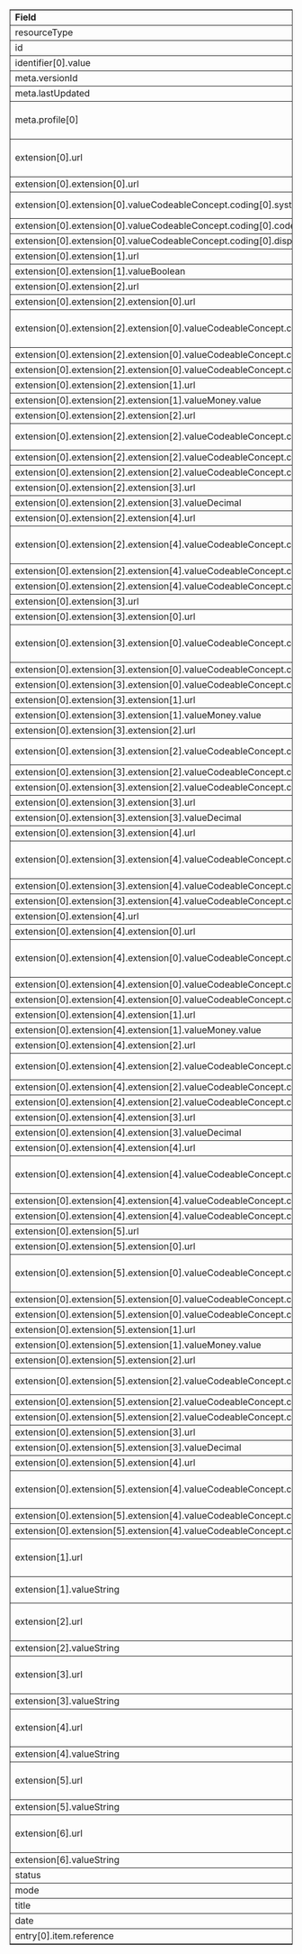 <table border="1"><tr><td><b>Field</b></td><td><b>Value</b></td></tr>
<tr><td>resourceType</td><td>
"List"
</td></tr>
<tr><td>id</td><td>
"CoveragePlanV3002"
</td></tr>
<tr><td>identifier[0].value</td><td>
test1
</td></tr>
<tr><td>meta.versionId</td><td>
"1"
</td></tr>
<tr><td>meta.lastUpdated</td><td>
"2019-05-22T18:36:03.000+00:00"
</td></tr>
<tr><td>meta.profile[0]</td><td>"http://hl7.org/fhir/us/davinci-drug-formulary/StructureDefinition/usdf-CoveragePlan"</td></tr>
<tr><td>extension[0].url</td><td>
"http://hl7.org/fhir/us/davinci-drug-formulary/StructureDefinition/usdf-DrugTierDefinition-extension"
</td></tr>
<tr><td>extension[0].extension[0].url</td><td>
"drugTierID"
</td></tr>
<tr><td>extension[0].extension[0].valueCodeableConcept.coding[0].system</td><td>
"http://hl7.org/fhir/us/davinci-drug-formulary/CodeSystem/usdf-DrugTierCS"
</td></tr>
<tr><td>extension[0].extension[0].valueCodeableConcept.coding[0].code</td><td>
#generic
</td></tr>
<tr><td>extension[0].extension[0].valueCodeableConcept.coding[0].display</td><td>
"Generic"
</td></tr>
<tr><td>extension[0].extension[1].url</td><td>
"mailOrder"
</td></tr>
<tr><td>extension[0].extension[1].valueBoolean</td><td>
"true"
</td></tr>
<tr><td>extension[0].extension[2].url</td><td>
"costSharing"
</td></tr>
<tr><td>extension[0].extension[2].extension[0].url</td><td>
"pharmacyType"
</td></tr>
<tr><td>extension[0].extension[2].extension[0].valueCodeableConcept.coding[0].system</td><td>
"http://hl7.org/fhir/us/davinci-drug-formulary/CodeSystem/usdf-PharmacyTypeCS"
</td></tr>
<tr><td>extension[0].extension[2].extension[0].valueCodeableConcept.coding[0].code</td><td>
#1-month-in-retail
</td></tr>
<tr><td>extension[0].extension[2].extension[0].valueCodeableConcept.coding[0].display</td><td>
"1 month in network retail"
</td></tr>
<tr><td>extension[0].extension[2].extension[1].url</td><td>
"copayAmount"
</td></tr>
<tr><td>extension[0].extension[2].extension[1].valueMoney.value</td><td>
10
</td></tr>
<tr><td>extension[0].extension[2].extension[2].url</td><td>
"copayOption"
</td></tr>
<tr><td>extension[0].extension[2].extension[2].valueCodeableConcept.coding[0].system</td><td>
"http://hl7.org/fhir/us/davinci-drug-formulary/CodeSystem/usdf-CopayOptionCS"
</td></tr>
<tr><td>extension[0].extension[2].extension[2].valueCodeableConcept.coding[0].code</td><td>
#before-deductible
</td></tr>
<tr><td>extension[0].extension[2].extension[2].valueCodeableConcept.coding[0].display</td><td>
"Before Deductible"
</td></tr>
<tr><td>extension[0].extension[2].extension[3].url</td><td>
"coinsuranceRate"
</td></tr>
<tr><td>extension[0].extension[2].extension[3].valueDecimal</td><td>
"1"
</td></tr>
<tr><td>extension[0].extension[2].extension[4].url</td><td>
"coinsuranceOption"
</td></tr>
<tr><td>extension[0].extension[2].extension[4].valueCodeableConcept.coding[0].system</td><td>
"http://hl7.org/fhir/us/davinci-drug-formulary/CodeSystem/usdf-CoinsuranceOptionCS"
</td></tr>
<tr><td>extension[0].extension[2].extension[4].valueCodeableConcept.coding[0].code</td><td>
#after-deductible
</td></tr>
<tr><td>extension[0].extension[2].extension[4].valueCodeableConcept.coding[0].display</td><td>
"After Deductible"
</td></tr>
<tr><td>extension[0].extension[3].url</td><td>
"costSharing"
</td></tr>
<tr><td>extension[0].extension[3].extension[0].url</td><td>
"pharmacyType"
</td></tr>
<tr><td>extension[0].extension[3].extension[0].valueCodeableConcept.coding[0].system</td><td>
"http://hl7.org/fhir/us/davinci-drug-formulary/CodeSystem/usdf-PharmacyTypeCS"
</td></tr>
<tr><td>extension[0].extension[3].extension[0].valueCodeableConcept.coding[0].code</td><td>
#1-month-out-retail
</td></tr>
<tr><td>extension[0].extension[3].extension[0].valueCodeableConcept.coding[0].display</td><td>
"1 month out of network retail"
</td></tr>
<tr><td>extension[0].extension[3].extension[1].url</td><td>
"copayAmount"
</td></tr>
<tr><td>extension[0].extension[3].extension[1].valueMoney.value</td><td>
0
</td></tr>
<tr><td>extension[0].extension[3].extension[2].url</td><td>
"copayOption"
</td></tr>
<tr><td>extension[0].extension[3].extension[2].valueCodeableConcept.coding[0].system</td><td>
"http://hl7.org/fhir/us/davinci-drug-formulary/CodeSystem/usdf-CopayOptionCS"
</td></tr>
<tr><td>extension[0].extension[3].extension[2].valueCodeableConcept.coding[0].code</td><td>
#no-charge
</td></tr>
<tr><td>extension[0].extension[3].extension[2].valueCodeableConcept.coding[0].display</td><td>
"No Charge"
</td></tr>
<tr><td>extension[0].extension[3].extension[3].url</td><td>
"coinsuranceRate"
</td></tr>
<tr><td>extension[0].extension[3].extension[3].valueDecimal</td><td>
"0"
</td></tr>
<tr><td>extension[0].extension[3].extension[4].url</td><td>
"coinsuranceOption"
</td></tr>
<tr><td>extension[0].extension[3].extension[4].valueCodeableConcept.coding[0].system</td><td>
"http://hl7.org/fhir/us/davinci-drug-formulary/CodeSystem/usdf-CoinsuranceOptionCS"
</td></tr>
<tr><td>extension[0].extension[3].extension[4].valueCodeableConcept.coding[0].code</td><td>
#after-deductible
</td></tr>
<tr><td>extension[0].extension[3].extension[4].valueCodeableConcept.coding[0].display</td><td>
"After Deductible"
</td></tr>
<tr><td>extension[0].extension[4].url</td><td>
"costSharing"
</td></tr>
<tr><td>extension[0].extension[4].extension[0].url</td><td>
"pharmacyType"
</td></tr>
<tr><td>extension[0].extension[4].extension[0].valueCodeableConcept.coding[0].system</td><td>
"http://hl7.org/fhir/us/davinci-drug-formulary/CodeSystem/usdf-PharmacyTypeCS"
</td></tr>
<tr><td>extension[0].extension[4].extension[0].valueCodeableConcept.coding[0].code</td><td>
#3-month-in-retail
</td></tr>
<tr><td>extension[0].extension[4].extension[0].valueCodeableConcept.coding[0].display</td><td>
"3 month in network retail"
</td></tr>
<tr><td>extension[0].extension[4].extension[1].url</td><td>
"copayAmount"
</td></tr>
<tr><td>extension[0].extension[4].extension[1].valueMoney.value</td><td>
0
</td></tr>
<tr><td>extension[0].extension[4].extension[2].url</td><td>
"copayOption"
</td></tr>
<tr><td>extension[0].extension[4].extension[2].valueCodeableConcept.coding[0].system</td><td>
"http://hl7.org/fhir/us/davinci-drug-formulary/CodeSystem/usdf-CopayOptionCS"
</td></tr>
<tr><td>extension[0].extension[4].extension[2].valueCodeableConcept.coding[0].code</td><td>
#no-charge
</td></tr>
<tr><td>extension[0].extension[4].extension[2].valueCodeableConcept.coding[0].display</td><td>
"No Charge"
</td></tr>
<tr><td>extension[0].extension[4].extension[3].url</td><td>
"coinsuranceRate"
</td></tr>
<tr><td>extension[0].extension[4].extension[3].valueDecimal</td><td>
"0"
</td></tr>
<tr><td>extension[0].extension[4].extension[4].url</td><td>
"coinsuranceOption"
</td></tr>
<tr><td>extension[0].extension[4].extension[4].valueCodeableConcept.coding[0].system</td><td>
"http://hl7.org/fhir/us/davinci-drug-formulary/CodeSystem/usdf-CoinsuranceOptionCS"
</td></tr>
<tr><td>extension[0].extension[4].extension[4].valueCodeableConcept.coding[0].code</td><td>
#after-deductible
</td></tr>
<tr><td>extension[0].extension[4].extension[4].valueCodeableConcept.coding[0].display</td><td>
"After Deductible"
</td></tr>
<tr><td>extension[0].extension[5].url</td><td>
"costSharing"
</td></tr>
<tr><td>extension[0].extension[5].extension[0].url</td><td>
"pharmacyType"
</td></tr>
<tr><td>extension[0].extension[5].extension[0].valueCodeableConcept.coding[0].system</td><td>
"http://hl7.org/fhir/us/davinci-drug-formulary/CodeSystem/usdf-PharmacyTypeCS"
</td></tr>
<tr><td>extension[0].extension[5].extension[0].valueCodeableConcept.coding[0].code</td><td>
#3-month-out-retail
</td></tr>
<tr><td>extension[0].extension[5].extension[0].valueCodeableConcept.coding[0].display</td><td>
"3 month out of network retail"
</td></tr>
<tr><td>extension[0].extension[5].extension[1].url</td><td>
"copayAmount"
</td></tr>
<tr><td>extension[0].extension[5].extension[1].valueMoney.value</td><td>
0
</td></tr>
<tr><td>extension[0].extension[5].extension[2].url</td><td>
"copayOption"
</td></tr>
<tr><td>extension[0].extension[5].extension[2].valueCodeableConcept.coding[0].system</td><td>
"http://hl7.org/fhir/us/davinci-drug-formulary/CodeSystem/usdf-CopayOptionCS"
</td></tr>
<tr><td>extension[0].extension[5].extension[2].valueCodeableConcept.coding[0].code</td><td>
#no-charge
</td></tr>
<tr><td>extension[0].extension[5].extension[2].valueCodeableConcept.coding[0].display</td><td>
"No Charge"
</td></tr>
<tr><td>extension[0].extension[5].extension[3].url</td><td>
"coinsuranceRate"
</td></tr>
<tr><td>extension[0].extension[5].extension[3].valueDecimal</td><td>
"0"
</td></tr>
<tr><td>extension[0].extension[5].extension[4].url</td><td>
"coinsuranceOption"
</td></tr>
<tr><td>extension[0].extension[5].extension[4].valueCodeableConcept.coding[0].system</td><td>
"http://hl7.org/fhir/us/davinci-drug-formulary/CodeSystem/usdf-CoinsuranceOptionCS"
</td></tr>
<tr><td>extension[0].extension[5].extension[4].valueCodeableConcept.coding[0].code</td><td>
#after-deductible
</td></tr>
<tr><td>extension[0].extension[5].extension[4].valueCodeableConcept.coding[0].display</td><td>
"After Deductible"
</td></tr>
<tr><td>extension[1].url</td><td>
"http://hl7.org/fhir/us/davinci-drug-formulary/StructureDefinition/usdf-MarketingURL-extension"
</td></tr>
<tr><td>extension[1].valueString</td><td>
"https://content.carefirst.com/sbc/D,$0/ D,$0/ D,$0/ D,$0/ D,$0B+"
</td></tr>
<tr><td>extension[2].url</td><td>
"http://hl7.org/fhir/us/davinci-drug-formulary/StructureDefinition/usdf-FormularyURL-extension"
</td></tr>
<tr><td>extension[2].valueString</td><td>
"http://url/to/formulary/information"
</td></tr>
<tr><td>extension[3].url</td><td>
"http://hl7.org/fhir/us/davinci-drug-formulary/StructureDefinition/usdf-SummaryURL-extension"
</td></tr>
<tr><td>extension[3].valueString</td><td>
"http://url/to/formulary/information"
</td></tr>
<tr><td>extension[4].url</td><td>
"http://hl7.org/fhir/us/davinci-drug-formulary/StructureDefinition/usdf-EmailPlanContact-extension"
</td></tr>
<tr><td>extension[4].valueString</td><td>
"Patrick.Breen@carefirst.com"
</td></tr>
<tr><td>extension[5].url</td><td>
"http://hl7.org/fhir/us/davinci-drug-formulary/StructureDefinition/usdf-Network-extension"
</td></tr>
<tr><td>extension[5].valueString</td><td>
"PREFERRED"
</td></tr>
<tr><td>extension[6].url</td><td>
"http://hl7.org/fhir/us/davinci-drug-formulary/StructureDefinition/usdf-PlanIDType-extension"
</td></tr>
<tr><td>extension[6].valueString</td><td>
"HIOS-PLAN-ID"
</td></tr>
<tr><td>status</td><td>
"current"
</td></tr>
<tr><td>mode</td><td>
"snapshot"
</td></tr>
<tr><td>title</td><td>
"Sample Gold Health Plan"
</td></tr>
<tr><td>date</td><td>
"2015-06-12"
</td></tr>
<tr><td>entry[0].item.reference</td><td>
"MedicationKnowledge/FormularyDrugV3001"
</td></tr>
</table>
